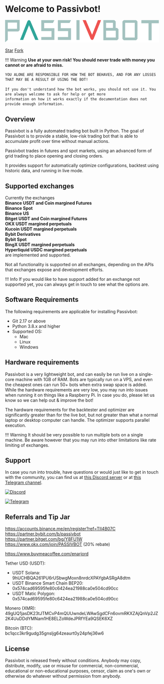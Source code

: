 # Welcome to Passivbot!

![Passivbot](images/pbot_logo_full.svg)

<a class="github-button" href="https://github.com/enarjord/passivbot" data-icon="octicon-star" data-size="large" aria-label="Star enarjord/passivbot on GitHub">Star</a>
<a class="github-button" href="https://github.com/enarjord/passivbot/fork" data-icon="octicon-repo-forked" data-size="large" aria-label="Fork enarjord/passivbot on GitHub">Fork</a>

!!! Warning
    **Use at your own risk! You should never trade with money you cannot or are afraid to miss.**

    YOU ALONE ARE RESPONSIBLE FOR HOW THE BOT BEHAVES, AND FOR ANY LOSSES THAT MAY BE A RESULT OF USING THE BOT!

    If you don't understand how the bot works, you should not use it. You are always welcome to ask for help or get more
    information on how it works exactly if the documentation does not provide enough information. 

## Overview

Passivbot is a fully automated trading bot built in Python. The goal of Passivbot is to provide a stable, low-risk
trading bot that is able to accumulate profit over time without manual actions.

Passivbot trades in futures and spot markets, using an advanced form of grid trading to place opening and closing orders.

It provides support for automatically optimize configurations, backtest using historic data, and running in live mode.

## Supported exchanges

Currently the exchanges  
**Binance USDT and Coin margined Futures**  
**Binance Spot**  
**Binance US**  
**Bitget USDT and Coin margined Futures**  
**OKX USDT margined perpetuals**  
**Kucoin USDT margined perpetuals**  
**Bybit Derivatives**  
**Bybit Spot**  
**BingX USDT margined perpetuals**  
**Hyperliquid USDC margined perpetuals**  
are implemented and supported.  

Not all functionality is supported on all exchanges, depending on the APIs that exchanges expose and development efforts.

!!! Info
    If you would like to have support added for an exchange not supported yet, 
    you can always get in touch to see what the options are.

## Software Requirements

The following requirements are applicable for installing Passivbot:

- Git 2.17 or above
- Python 3.8.x and higher
- Supported OS: 
    - Mac
    - Linux
    - Windows

## Hardware requirements

Passivbot is a very lightweight bot, and can easily be run live on a single-core machine with 1GB of RAM.
Bots are typically run on a VPS, and even the cheapest ones can run 50+ bots when extra swap space is added.
While the hardware requirements are very low, you may run into issues when running it on things like a Raspberry Pi.
In case you do, please let us know so we can help out & improve the bot!

The hardware requirements for the backtester and optimizer are significantly greater than for the live bot, 
but not greater than what a normal laptop or desktop computer can handle. The optimizer supports parallel execution.

!!! Warning
    It should be very possible to run multiple bots on a single machine. Be aware however that you may run into other
    limitations like rate limiting of exchanges.

## Support

In case you run into trouble, have questions or would just like to get in touch with the community, you can find
us at [this Discord server](https://discord.gg/QAF2H2UmzZ) or at [this Telegram channel](https://t.me/passivbot_futures).

[![Discord](https://img.shields.io/badge/Discord-7289DA?style=for-the-badge&logo=discord&logoColor=white)](https://discord.gg/QAF2H2UmzZ)

[![Telegram](https://img.shields.io/badge/Telegram-2CA5E0?style=for-the-badge&logo=telegram&logoColor=white)](https://t.me/passivbot_futures)

## Referrals and Tip Jar

https://accounts.binance.me/en/register?ref=TII4B07C  
https://partner.bybit.com/b/passivbot  
https://partner.bitget.com/bg/Y8FU1W  
https://www.okx.com/join/PASSIVBOT  (20% rebate)

https://www.buymeacoffee.com/enarjord  

Tether USD (USDT):  
- USDT Solana:  
9hUCHBQA261PU6rUSbwgMoxn8nrdcXPAYgbASRgA8dtm  
- USDT Binance Smart Chain BEP20:  
0x574cad69595fe80c6424ea21988ca0e504cd90cc  
- USDT Matic Polygon:  
0x574cad69595fe80c6424ea21988ca0e504cd90cc  

Monero (XMR):  
49gUQ1jasDK23tJTMCvP4mQUUwndeLWAwSgdCFn6ovmRKXZAjQnVp2JZ2K4UuDDdYMNam1HE8ELZoWdeJPRfYEa9QSEK6XZ

Bitcoin (BTC):  
bc1qcc3kr9gudg35gnsljg64zeaurt0y24pfej36w6

## License

Passivbot is released freely without conditions. Anybody may copy, distribute, modify, use or misuse for commercial, non-commercial, 
educational or non-educational purposes, censor, claim as one's own or otherwise do whatever without permission from anybody.
